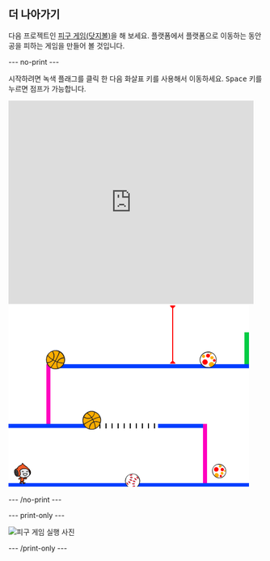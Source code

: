 ## 더 나아가기

다음 프로젝트인 [피구 게임(닷지볼)](https://projects.raspberrypi.org/en/projects/dodgeball?utm_source=pathway&utm_medium=whatnext&utm_campaign=projects)을 해 보세요. 플랫폼에서 플랫폼으로 이동하는 동안 공을 피하는 게임을 만들어 볼 것입니다.

\--- no-print \---

시작하려면 녹색 플래그를 클릭 한 다음 화살표 키를 사용해서 이동하세요. <kbd>Space</kbd> 키를 누르면 점프가 가능합니다.

<div class="scratch-preview">
  <iframe allowtransparency="true" width="485" height="402" src="https://scratch.mit.edu/projects/embed/251809924/?autostart=false" frameborder="0" scrolling="no"></iframe>
  <img src="images/dodge-final.png">
</div>

\--- /no-print \---

\--- print-only \---

![피구 게임 실행 사진](images/dodgeball-showcase.png)

\--- /print-only \---